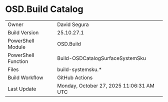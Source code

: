﻿# OSD.Build Catalog

| | |
|-|-|
| Owner | David Segura |
| Build Version | 25.10.27.1 |
| PowerShell Module | OSD.Build |
| PowerShell Function | Build-OSDCatalogSurfaceSystemSku |
| Files | build-systemsku.* |
| Build Workflow | GitHub Actions |
| Last Update | Monday, October 27, 2025 11:06:31 AM UTC |
